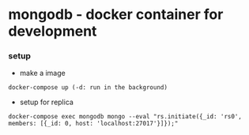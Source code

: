 # mongodb - docker container for development

### setup
- make a image
```
docker-compose up (-d: run in the background)
```

- setup for replica
```
docker-compose exec mongodb mongo --eval "rs.initiate({_id: 'rs0', members: [{_id: 0, host: 'localhost:27017'}]});"
```